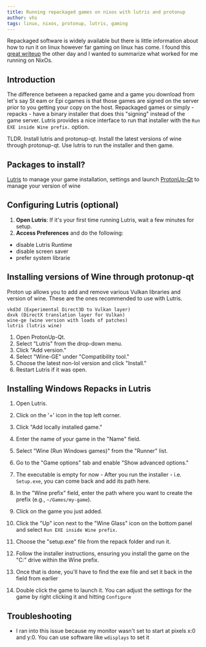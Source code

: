 ```yaml
---
title: Running repackaged games on nixos with lutris and protonup
author: vhs
tags: linux, nixos, protonup, lutris, gaming
---
```

Repackaged software is widely available but there is little information about how to run it on linux however far gaming on linux has come. I found this [great writeup](https://github.com/elmhadji/instal_repacks_in_Linux/blob/main/README.md) the other day and I wanted to summarize what worked for me running on NixOs.

## Introduction
The difference between a repacked game and a game you download from let's say St eam or Epi cgames is that those games are signed on the server prior to you getting your copy on the host. Repackaged games or simply - repacks - have a binary installer that does this "signing" instead of the game server. Lutris provides a nice interface to run that installer with the `Run EXE inside Wine prefix.` option.

TLDR. Install lutris and protonup-qt. Install the latest versions of wine through protonup-qt. Use lutris to run the installer and then game. 

## Packages to install?
[Lutris](https://search.nixos.org/packages?show=lutris) to manage your game installation, settings and launch
[ProtonUp-Qt](https://search.nixos.org/packages?show=protonup-qt) to manage your version of wine


## Configuring Lutris (optional)
1. **Open Lutris**: If it's your first time running Lutris, wait a few minutes for setup.
2. **Access Preferences** and do the following:
- disable Lutris Runtime
- disable screen saver
- prefer system librarie 


## Installing versions of Wine through protonup-qt

Proton up allows you to add and remove various Vulkan libraries and version of wine. These are the ones recommended to use with Lutris.

```
vkd3d (Experimental Direct3D to Vulkan layer)
dxvk (DirectX translation layer for Vulkan)
wine-ge (wine version with loads of patches)
lutris (lutris wine)
```


1. Open ProtonUp-Qt.
2. Select "Lutris" from the drop-down menu.
3. Click "Add version."
4. Select "Wine-GE" under "Compatibility tool."
5. Choose the latest non-lol version and click "Install."
6. Restart Lutris if it was open.

## Installing Windows Repacks in Lutris
1. Open Lutris.
2. Click on the '+' icon in the top left corner.
3. Click "Add locally installed game."
4. Enter the name of your game in the "Name" field.
5. Select "Wine (Run Windows games)" from the "Runner" list.
6. Go to the "Game options" tab and enable "Show advanced options."
7. The executable is empty for now - After you run the installer - i.e. `Setup.exe`, you can come back and add its path here.
8. In the "Wine prefix" field, enter the path where you want to create the prefix (e.g., `~/Games/my-game`).

9. Click on the game you just added.
10. Click the "Up" icon next to the "Wine Glass" icon on the bottom panel and select `Run EXE inside Wine prefix.`
11. Choose the "setup.exe" file from the repack folder and run it.
12. Follow the installer instructions, ensuring you install the game on the "C:\" drive within the Wine prefix.
13. Once that is done, you'll have to find the exe file and set it back in the field from earlier
14. Double click the game to launch it. You can adjust the settings for the game by right clicking it and hitting `Configure` 


## Troubleshooting
- I ran into this issue because my monitor wasn't set to start at pixels x:0 and y:0. You can use software like `wdisplays` to set it
